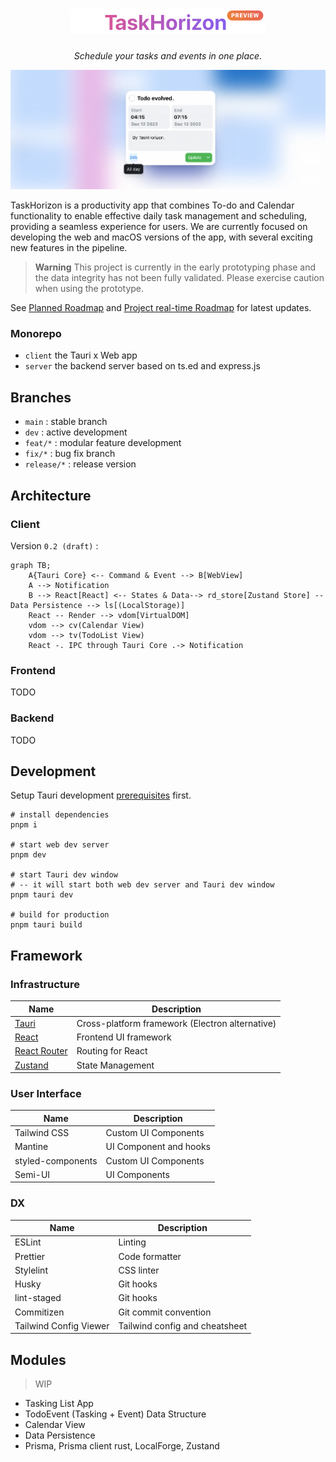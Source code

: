 
<h1>
<div align="center">
    <img width="310" alt="image" src="docs/logo.png" />
    <br />
<!--
    <samp>
      TaskHorizon
    </samp>
-->
  </div>
</h1>
<p align="center">
  <em>
    Schedule your tasks and events in one place.
  </em>
</p>

![demo](./docs/background-demo.jpg)

TaskHorizon is a productivity app that combines To-do and Calendar functionality to enable effective daily task management and scheduling, providing a seamless experience for users. We are currently focused on developing the web and macOS versions of the app, with several exciting new features in the pipeline.

> **Warning**
> This project is currently in the early prototyping phase and the data integrity has not been fully validated. Please exercise caution when using the prototype.

See [Planned Roadmap](docs/Roadmap.md) and [Project real-time Roadmap](https://jabriel.notion.site/404ec6d1dd084c17a4a877afc327ee47) for latest updates.

### Monorepo
- `client` the Tauri x Web app
- `server` the backend server based on ts.ed and express.js
## Branches

- `main` : stable branch
- `dev` : active development
- `feat/*` : modular feature development
- `fix/*` : bug fix branch
- `release/*` : release version

## Architecture

### Client

Version `0.2 (draft)` :

```mermaid
graph TB;
    A{Tauri Core} <-- Command & Event --> B[WebView]
    A --> Notification
    B --> React[React] <-- States & Data--> rd_store[Zustand Store] -- Data Persistence --> ls[(LocalStorage)]
    React -- Render --> vdom[VirtualDOM]
    vdom --> cv(Calendar View)
    vdom --> tv(TodoList View)
    React -. IPC through Tauri Core .-> Notification

```

### Frontend

TODO

### Backend

TODO

## Development

Setup Tauri development [prerequisites](https://tauri.app/v1/guides/getting-started/prerequisites) first.

```shell
# install dependencies
pnpm i

# start web dev server
pnpm dev

# start Tauri dev window
# -- it will start both web dev server and Tauri dev window
pnpm tauri dev

# build for production
pnpm tauri build
```

## Framework

### Infrastructure

| Name                                         | Description                                     |
|----------------------------------------------|-------------------------------------------------|
| [Tauri](https://tauri.app/)                  | Cross-platform framework (Electron alternative) |
| [React](https://reactjs.org)                 | Frontend UI framework                           |
| [React Router](https://reactrouter.com)      | Routing for React                               |
| [Zustand](https://github.com/pmndrs/zustand) | State Management                                |

### User Interface

| Name              | Description            |
|-------------------|------------------------|
| Tailwind CSS      | Custom UI Components   |
| Mantine           | UI Component and hooks |
| styled-components | Custom UI Components   |
| Semi-UI           | UI Components          |

### DX

| Name                   | Description                    |
|------------------------|--------------------------------|
| ESLint                 | Linting                        |
| Prettier               | Code formatter                 |
| Stylelint              | CSS linter                     |
| Husky                  | Git hooks                      |
| lint-staged            | Git hooks                      |
| Commitizen             | Git commit convention          |
| Tailwind Config Viewer | Tailwind config and cheatsheet |

## Modules

> WIP

- Tasking List App
- TodoEvent (Tasking + Event) Data Structure
- Calendar View
- Data Persistence
- Prisma, Prisma client rust, LocalForge, Zustand

